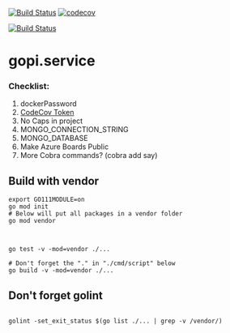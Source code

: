 


[![Build Status](https://travis-ci.org/mchirico/gopi.service.svg?branch=master)](https://travis-ci.org/mchirico/gopi.service)
[![codecov](https://codecov.io/gh/mchirico/gopi.service/branch/master/graph/badge.svg)](https://codecov.io/gh/mchirico/gopi.service)

[![Build Status](https://mchirico.visualstudio.com/gopi.service/_apis/build/status/mchirico.gopi.service?branchName=master)](https://mchirico.visualstudio.com/gopi.service/_build/latest?definitionId=9&branchName=master)


# gopi.service



### Checklist:

1. dockerPassword
2. [CodeCov Token](https://codecov.io/gh/mchirico)
3. No Caps in project
4. MONGO_CONNECTION_STRING
5. MONGO_DATABASE 
6. Make Azure Boards Public
7. More Cobra commands? (cobra add say)



## Build with vendor
```
export GO111MODULE=on
go mod init
# Below will put all packages in a vendor folder
go mod vendor



go test -v -mod=vendor ./...

# Don't forget the "." in "./cmd/script" below
go build -v -mod=vendor ./...
```


## Don't forget golint

```

golint -set_exit_status $(go list ./... | grep -v /vendor/)

```


